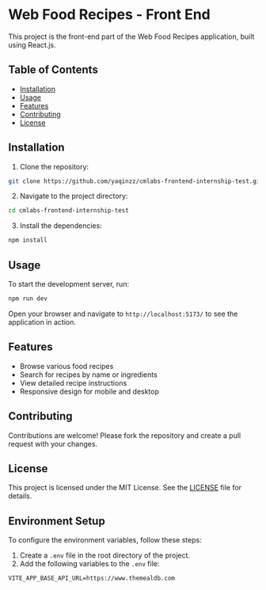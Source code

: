 # Web Food Recipes - Front End

This project is the front-end part of the Web Food Recipes application, built using React.js.

## Table of Contents

- [Installation](#installation)
- [Usage](#usage)
- [Features](#features)
- [Contributing](#contributing)
- [License](#license)

## Installation

1. Clone the repository:

```sh
git clone https://github.com/yaqinzz/cmlabs-frontend-internship-test.git
```

2. Navigate to the project directory:

```sh
cd cmlabs-frontend-internship-test
```

3. Install the dependencies:

```sh
npm install
```

## Usage

To start the development server, run:

```sh
npm run dev
```

Open your browser and navigate to `http://localhost:5173/` to see the application in action.

## Features

- Browse various food recipes
- Search for recipes by name or ingredients
- View detailed recipe instructions
- Responsive design for mobile and desktop

## Contributing

Contributions are welcome! Please fork the repository and create a pull request with your changes.

## License

This project is licensed under the MIT License. See the [LICENSE](LICENSE) file for details.

## Environment Setup

To configure the environment variables, follow these steps:

1. Create a `.env` file in the root directory of the project.
2. Add the following variables to the `.env` file:

```env
VITE_APP_BASE_API_URL=https://www.themealdb.com
```
